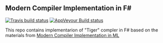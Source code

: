 Modern Compiler Implementation in F#
------------------------------------

[![Travis build status](https://travis-ci.org/sergey-tihon/Tiger.svg)](https://travis-ci.org/sergey-tihon/Tiger)
[![AppVeyour Build status](https://ci.appveyor.com/api/projects/status/m5xeoiqp4hstwdta?svg=true)](https://ci.appveyor.com/project/sergey-tihon/tiger)

This repo contains implementarion of "Tiger" compler in F#
based on the materials from [Modern Compiler Implementation in ML](http://www.cs.princeton.edu/~appel/modern/ml/project.html)